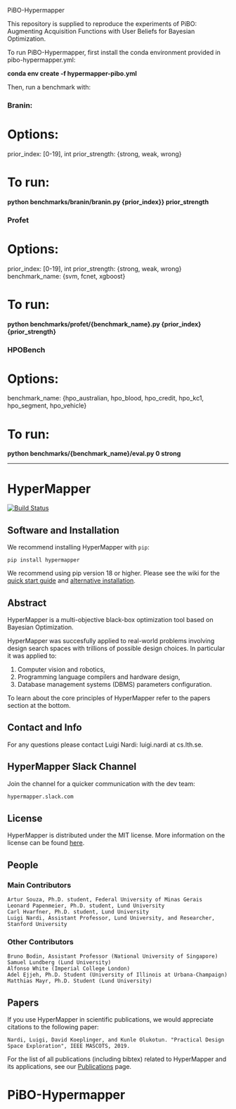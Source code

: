 PiBO-Hypermapper

This repository is supplied to reproduce the experiments of PiBO: Augmenting Acquisition Functions with User Beliefs for Bayesian Optimization.

To run PiBO-Hypermapper, first install the conda environment provided in pibo-hypermapper.yml:

**conda env create -f hypermapper-pibo.yml**

Then, run a benchmark with:

### Branin:

# Options:
prior_index: [0-19], int
prior_strength: {strong, weak, wrong}

# To run:
**python benchmarks/branin/branin.py {prior_index}} prior_strength**

### Profet

# Options:
prior_index: [0-19], int
prior_strength: {strong, weak, wrong}
benchmark_name: {svm, fcnet, xgboost}

# To run:
**python benchmarks/profet/{benchmark_name}.py {prior_index} {prior_strength}**

### HPOBench 

# Options:
benchmark_name: {hpo_australian, hpo_blood, hpo_credit, hpo_kc1, hpo_segment, hpo_vehicle}

# To run:
**python benchmarks/{benchmark_name}/eval.py 0 strong**




_____________________________________________________________________________________________

# HyperMapper

[![Build Status](https://travis-ci.com/luinardi/hypermapper.svg?branch=master)](https://travis-ci.com/luinardi/hypermapper)

## Software and Installation
We recommend installing HyperMapper with `pip`:
```
pip install hypermapper
```

We recommend using pip version 18 or higher. Please see the wiki for the [quick start guide](https://github.com/luinardi/hypermapper/wiki) and [alternative installation](https://github.com/luinardi/hypermapper/wiki/Install-HyperMapper).

## Abstract
HyperMapper is a multi-objective black-box optimization tool based on Bayesian Optimization. 

HyperMapper was succesfully applied to real-world problems involving design search spaces with trillions of possible design choices. In particular it was applied to: 
1) Computer vision and robotics,
2) Programming language compilers and hardware design, 
3) Database management systems (DBMS) parameters configuration.

To learn about the core principles of HyperMapper refer to the papers section at the bottom. 

## Contact and Info
For any questions please contact Luigi Nardi: luigi.nardi at cs.lth.se.

## HyperMapper Slack Channel
Join the channel for a quicker communication with the dev team: 
```latex
hypermapper.slack.com
```

## License
HyperMapper is distributed under the MIT license. More information on the license can be found [here](https://github.com/luinardi/hypermapper/blob/master/LICENSE).

## People
### Main Contributors
    Artur Souza, Ph.D. student, Federal University of Minas Gerais
    Leonard Papenmeier, Ph.D. student, Lund University 
    Carl Hvarfner, Ph.D. student, Lund University
    Luigi Nardi, Assistant Professor, Lund University, and Researcher, Stanford University
### Other Contributors    
    Bruno Bodin, Assistant Professor (National University of Singapore) 
    Samuel Lundberg (Lund University)
    Alfonso White (Imperial College London)
    Adel Ejjeh, Ph.D. Student (University of Illinois at Urbana-Champaign)
    Matthias Mayr, Ph.D. Student (Lund University) 

## Papers
If you use HyperMapper in scientific publications, we would appreciate citations to the following paper: 

```
Nardi, Luigi, David Koeplinger, and Kunle Olukotun. "Practical Design Space Exploration", IEEE MASCOTS, 2019.
```

For the list of all publications (including bibtex) related to HyperMapper and its applications, see our [Publications](https://github.com/luinardi/hypermapper/wiki/Publications) page.
# PiBO-Hypermapper
